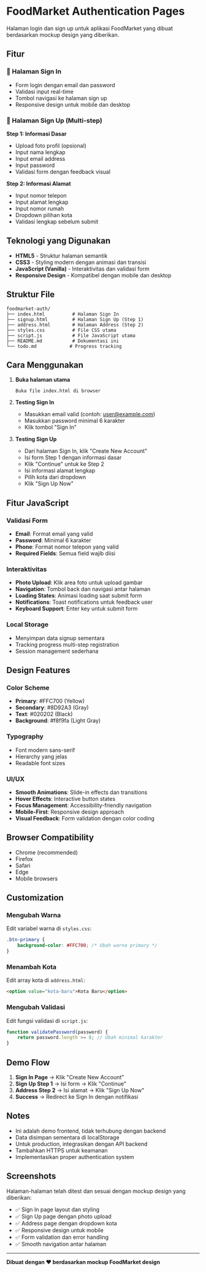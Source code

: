# FoodMarket Authentication Pages

Halaman login dan sign up untuk aplikasi FoodMarket yang dibuat berdasarkan mockup design yang diberikan.

## Fitur

### 🔐 Halaman Sign In
- Form login dengan email dan password
- Validasi input real-time
- Tombol navigasi ke halaman sign up
- Responsive design untuk mobile dan desktop

### 📝 Halaman Sign Up (Multi-step)
**Step 1: Informasi Dasar**
- Upload foto profil (opsional)
- Input nama lengkap
- Input email address
- Input password
- Validasi form dengan feedback visual

**Step 2: Informasi Alamat**
- Input nomor telepon
- Input alamat lengkap
- Input nomor rumah
- Dropdown pilihan kota
- Validasi lengkap sebelum submit

## Teknologi yang Digunakan

- **HTML5** - Struktur halaman semantik
- **CSS3** - Styling modern dengan animasi dan transisi
- **JavaScript (Vanilla)** - Interaktivitas dan validasi form
- **Responsive Design** - Kompatibel dengan mobile dan desktop

## Struktur File

```
foodmarket-auth/
├── index.html          # Halaman Sign In
├── signup.html         # Halaman Sign Up (Step 1)
├── address.html        # Halaman Address (Step 2)
├── styles.css          # File CSS utama
├── script.js           # File JavaScript utama
├── README.md           # Dokumentasi ini
└── todo.md            # Progress tracking
```

## Cara Menggunakan

1. **Buka halaman utama**
   ```
   Buka file index.html di browser
   ```

2. **Testing Sign In**
   - Masukkan email valid (contoh: user@example.com)
   - Masukkan password minimal 6 karakter
   - Klik tombol "Sign In"

3. **Testing Sign Up**
   - Dari halaman Sign In, klik "Create New Account"
   - Isi form Step 1 dengan informasi dasar
   - Klik "Continue" untuk ke Step 2
   - Isi informasi alamat lengkap
   - Pilih kota dari dropdown
   - Klik "Sign Up Now"

## Fitur JavaScript

### Validasi Form
- **Email**: Format email yang valid
- **Password**: Minimal 6 karakter
- **Phone**: Format nomor telepon yang valid
- **Required Fields**: Semua field wajib diisi

### Interaktivitas
- **Photo Upload**: Klik area foto untuk upload gambar
- **Navigation**: Tombol back dan navigasi antar halaman
- **Loading States**: Animasi loading saat submit form
- **Notifications**: Toast notifications untuk feedback user
- **Keyboard Support**: Enter key untuk submit form

### Local Storage
- Menyimpan data signup sementara
- Tracking progress multi-step registration
- Session management sederhana

## Design Features

### Color Scheme
- **Primary**: #FFC700 (Yellow)
- **Secondary**: #8D92A3 (Gray)
- **Text**: #020202 (Black)
- **Background**: #f8f9fa (Light Gray)

### Typography
- Font modern sans-serif
- Hierarchy yang jelas
- Readable font sizes

### UI/UX
- **Smooth Animations**: Slide-in effects dan transitions
- **Hover Effects**: Interactive button states
- **Focus Management**: Accessibility-friendly navigation
- **Mobile-First**: Responsive design approach
- **Visual Feedback**: Form validation dengan color coding

## Browser Compatibility

- Chrome (recommended)
- Firefox
- Safari
- Edge
- Mobile browsers

## Customization

### Mengubah Warna
Edit variabel warna di `styles.css`:
```css
.btn-primary {
    background-color: #FFC700; /* Ubah warna primary */
}
```

### Menambah Kota
Edit array kota di `address.html`:
```html
<option value="kota-baru">Kota Baru</option>
```

### Mengubah Validasi
Edit fungsi validasi di `script.js`:
```javascript
function validatePassword(password) {
    return password.length >= 8; // Ubah minimal karakter
}
```

## Demo Flow

1. **Sign In Page** → Klik "Create New Account"
2. **Sign Up Step 1** → Isi form → Klik "Continue"
3. **Address Step 2** → Isi alamat → Klik "Sign Up Now"
4. **Success** → Redirect ke Sign In dengan notifikasi

## Notes

- Ini adalah demo frontend, tidak terhubung dengan backend
- Data disimpan sementara di localStorage
- Untuk production, integrasikan dengan API backend
- Tambahkan HTTPS untuk keamanan
- Implementasikan proper authentication system

## Screenshots

Halaman-halaman telah ditest dan sesuai dengan mockup design yang diberikan:
- ✅ Sign In page layout dan styling
- ✅ Sign Up page dengan photo upload
- ✅ Address page dengan dropdown kota
- ✅ Responsive design untuk mobile
- ✅ Form validation dan error handling
- ✅ Smooth navigation antar halaman

---

**Dibuat dengan ❤️ berdasarkan mockup FoodMarket design**

